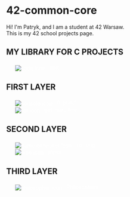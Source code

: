 # 42-common-core
Hi! I'm Patryk, and I am a student at 42 Warsaw.<br/>This is my 42 school projects page.

<h2><p><b>MY LIBRARY FOR C PROJECTS</b></p></h2>
<ul style="list-style-type:none;">
  <li> 
    <a href="https://github.com/Zuraw7/42-common-core/tree/main/libft" style="color: white; text-decoration: none;">
      <img src="https://cdn-icons-png.flaticon.com/24/906/906324.png" style="vertical-align:middle;margin-right:8px;" alt="code icon"/>
      libft
    </a> 
  </li>
</ul>

<h2><p><b>FIRST LAYER</b></p></h2>
<ul style="list-style-type:none;">
  <li>
    <a href="https://github.com/Zuraw7/42-common-core/tree/main/ft_printf" style="color: white; text-decoration: none;">
      <img src="https://cdn-icons-png.flaticon.com/24/1023/1023532.png" style="vertical-align:middle;margin-right:8px;" alt="console icon"/>
      ft_printf
    </a>
  </li>
  <li>
    <a href="https://github.com/Zuraw7/42-common-core/tree/main/get_next_line" style="color: white; text-decoration: none;">
      <img src="https://cdn-icons-png.flaticon.com/24/1828/1828884.png" style="vertical-align:middle;margin-right:8px;" alt="list icon"/>
      get_next_line
    </a>
  </li>
</ul>

<h2><p><b>SECOND LAYER</b></p></h2>
<ul style="list-style-type:none;">
  <li>
    <a href="https://github.com/Zuraw7/42-common-core/tree/main/so_long" style="color: white; text-decoration: none;">
      <img src="https://cdn-icons-png.flaticon.com/24/4063/4063768.png" style="vertical-align:middle;margin-right:8px;" alt="game controller icon"/>
      so_long
    </a>
  </li>
  <li>
    <a href="https://github.com/Zuraw7/42-common-core/tree/main/pipex" style="color: white; text-decoration: none;">
      <img src="https://cdn-icons-png.flaticon.com/24/1023/1023224.png" style="vertical-align:middle;margin-right:8px;" alt="pipe icon"/>
      pipex
    </a>
  </li>
</ul>

<h2><p><b>THIRD LAYER</b></p></h2>
<ul style="list-style-type:none;">
  <li>
    <a href="https://github.com/Zuraw7/42-common-core/tree/main/philosophers" style="color: white; text-decoration: none;">
      <img src="https://cdn-icons-png.flaticon.com/24/1822/1822926.png" style="vertical-align:middle;margin-right:8px;" alt="philosopher icon"/>
      Philosophers
    </a>
  </li>
</ul>
